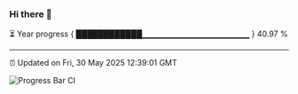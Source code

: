 ### Hi there 👋

⏳ Year progress { ████████████▁▁▁▁▁▁▁▁▁▁▁▁▁▁▁▁▁▁ } 40.97 %

---

⏰ Updated on Fri, 30 May 2025 12:39:01 GMT

![Progress Bar CI](https://github.com/liununu/liununu/workflows/Progress%20Bar%20CI/badge.svg)
